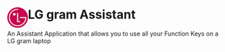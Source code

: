 <div><img src="LGgramAssistant/Assets.xcassets/AppIcon.appiconset/appIcon-64-min.png" width="48" height="48" align="left"/><h1>LG gram Assistant</h1></div>
An Assistant Application that allows you to use all your Function Keys on a LG gram laptop
